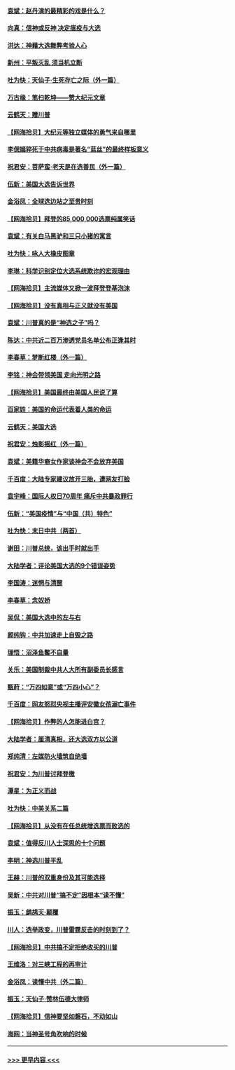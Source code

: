 #### [袁斌：赵丹演的最精彩的戏是什么？](../pages/nsc993/n12633316.md?t=12210302) 
#### [向真：信神或反神 决定瘟疫与大选](../pages/nsc993/n12632710.md?t=12210302) 
#### [洪达：神藉大选舞弊考验人心](../pages/nsc993/n12631962.md?t=12210302) 
#### [新州：平叛灭乱  须当机立断](../pages/nsc993/n12631946.md?t=12210302) 
#### [吐为快：天仙子‧生死存亡之际（外一篇）](../pages/nsc993/n12631927.md?t=12210302) 
#### [万古缘：笔扫乾坤——赞大纪元文章](../pages/nsc993/n12631922.md?t=12210302) 
#### [云鹤天：赠川普](../pages/nsc993/n12631823.md?t=12210302) 
#### [【网海拾贝】大纪元等独立媒体的勇气来自哪里](../pages/nsc993/n12629961.md?t=12210302) 
#### [李偲嫣猝死于中共病毒是著名“蓝丝”的最终样板意义](../pages/nsc993/n12628812.md?t=12210302) 
#### [祝君安：菩萨蛮·老天是在选善民（外一篇）](../pages/nsc993/n12628793.md?t=12210302) 
#### [伍新：美国大选告诉世界](../pages/nsc993/n12628768.md?t=12210302) 
#### [金浴凤：全球选边站之至贵时刻](../pages/nsc993/n12627318.md?t=12210302) 
#### [【网海拾贝】拜登的85,000,000选票纯属笑话](../pages/nsc993/n12626569.md?t=12210302) 
#### [袁斌：有关白马黑驴和三只小猪的寓言](../pages/nsc993/n12626198.md?t=12210302) 
#### [吐为快：咏人大橡皮图章](../pages/nsc993/n12624470.md?t=12210302) 
#### [李琳：科学识别定位大选系统欺诈的宏观理由](../pages/nsc993/n12624340.md?t=12210302) 
#### [【网海拾贝】主流媒体又掀一波拜登登基泡沫](../pages/nsc993/n12624000.md?t=12210302) 
#### [【网海拾贝】没有真相与正义就没有美国](../pages/nsc993/n12621885.md?t=12210302) 
#### [袁斌：川普真的是“神选之子”吗？](../pages/nsc993/n12621749.md?t=12210302) 
#### [陈达：中共近二百万渗透党员名单公布正逢其时](../pages/nsc993/n12620870.md?t=12210302) 
#### [李春草：梦断红楼（外一篇）](../pages/nsc993/n12619122.md?t=12210302) 
#### [李铭：神会带领美国 走向光明之路](../pages/nsc993/n12618584.md?t=12210302) 
#### [【网海拾贝】美国最终由美国人民说了算](../pages/nsc993/n12617255.md?t=12210302) 
#### [百家姓：美国的命运代表着人类的命运](../pages/nsc993/n12615838.md?t=12210302) 
#### [云鹤天：美国大选](../pages/nsc993/n12615994.md?t=12210302) 
#### [祝君安：烛影摇红（外一篇）](../pages/nsc993/n12615975.md?t=12210302) 
#### [袁斌：美籍华裔女作家谈神会不会放弃美国](../pages/nsc993/n12615263.md?t=12210302) 
#### [千百度：大陆专家建议放开三胎，遭网友打脸](../pages/nsc993/n12614456.md?t=12210302) 
#### [袁宇峰：国际人权日70周年 痛斥中共暴政罪行](../pages/nsc993/n12611965.md?t=12210302) 
#### [伍新：“美国疫情”与“中国（共）特色”](../pages/nsc993/n12611463.md?t=12210302) 
#### [吐为快：末日中共（两首）](../pages/nsc993/n12611461.md?t=12210302) 
#### [谢田：川普总统，该出手时就出手](../pages/nsc993/n12610905.md?t=12210302) 
#### [大陆学者：评论美国大选的9个错误姿势](../pages/nsc993/n12609586.md?t=12210302) 
#### [李国涛：迷惘与清醒](../pages/nsc993/n12607532.md?t=12210302) 
#### [李春草：念奴娇](../pages/nsc993/n12607083.md?t=12210302) 
#### [吴侃：美国大选中的左与右](../pages/nsc993/n12607054.md?t=12210302) 
#### [颜纯钩：中共加速走上自毁之路](../pages/nsc993/n12606473.md?t=12210302) 
#### [理悟：沼泽鱼鳖不自量](../pages/nsc993/n12606454.md?t=12210302) 
#### [关乐：美国制裁中共人大所有副委员长感言](../pages/nsc993/n12606442.md?t=12210302) 
#### [甄莳：“万四如意”或“万四小心”？](../pages/nsc993/n12606091.md?t=12210302) 
#### [千百度：网友怒怼央视主播评安徽女孩溺亡事件](../pages/nsc993/n12605370.md?t=12210302) 
#### [【网海拾贝】作弊的人怎能进白宫？](../pages/nsc993/n12603546.md?t=12210302) 
#### [大陆学者：厘清真相，还大选双方以公道](../pages/nsc993/n12603475.md?t=12210302) 
#### [郑纯清：左媒防火墙筑自绝墙](../pages/nsc993/n12602226.md?t=12210302) 
#### [祝君安：为川普讨拜登檄](../pages/nsc993/n12602199.md?t=12210302) 
#### [潭星：为正义而战](../pages/nsc993/n12600926.md?t=12210302) 
#### [吐为快：中美关系二篇](../pages/nsc993/n12600908.md?t=12210302) 
#### [【网海拾贝】从没有在任总统增选票而败选的](../pages/nsc993/n12600435.md?t=12210302) 
#### [袁斌：值得反川人士深思的十个问题](../pages/nsc993/n12600332.md?t=12210302) 
#### [李明：神选川普平乱](../pages/nsc993/n12599751.md?t=12210302) 
#### [王赫：川普的双重身份及其可能选择](../pages/nsc993/n12599723.md?t=12210302) 
#### [吴新：中共对川普“搞不定”因根本“读不懂”](../pages/nsc993/n12599502.md?t=12210302) 
#### [振玉：鹧鸪天‧颠覆](../pages/nsc993/n12599494.md?t=12210302) 
#### [川人：选举政变，川普雷霆反击的时刻到了？](../pages/nsc993/n12599291.md?t=12210302) 
#### [【网海拾贝】中共搞不定拒绝收买的川普](../pages/nsc993/n12598955.md?t=12210302) 
#### [王维洛：对三峡工程的再审计](../pages/nsc993/n12598436.md?t=12210302) 
#### [金浴凤：读懂中共（外二篇）](../pages/nsc993/n12597943.md?t=12210302) 
#### [振玉：天仙子‧赞林伍德大律师](../pages/nsc993/n12597929.md?t=12210302) 
#### [【网海拾贝】信神要坚如磐石，不动如山](../pages/nsc993/n12597901.md?t=12210302) 
#### [海网：当神圣号角吹响的时候](../pages/nsc993/n12595891.md?t=12210302) 

----
#### [ >>> 更早内容 <<< ](../indexes/nsc993-earlier.md)
